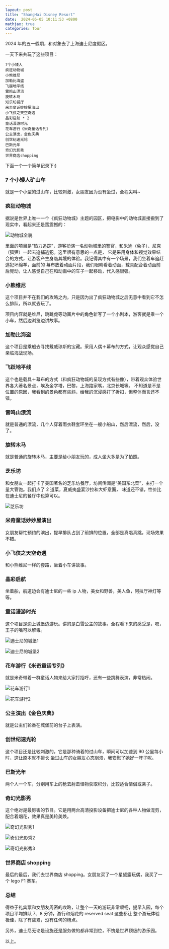 ```yaml
---
layout: post
title: "ShangHai Disney Resort"
date:  2024-05-05 10:11:53 +0800
mathjax: true
categories: Tour
---
```


2024 年的五一假期，和对象去了上海迪士尼度假区。

一天下来共玩了这些项目：
```
7个小矮人
疯狂动物城
小熊维尼
加勒比海盗
飞越地平线
雷鸣山漂流
旋转木马
知乐坊餐厅
米奇童话妙妙屋演出
小飞侠之天空奇遇
晶彩启航 * 2
童话漫游时光
花车游行《米奇童话专列》
公主演出，金色庆典
创世纪速光轮
巴斯光年
奇幻光影秀
世界商店shopping
```

下面一个一个简单记录下:)

### 7 个小矮人矿山车

就是一个小型的过山车，比较刺激，女朋友因为没有坐过，全程尖叫~

### 疯狂动物城

据说是世界上唯一一个《疯狂动物城》主题的园区，把电影中的动物城直接搬到了现实中，看起来还是蛮震撼的：

![动物城全貌](/assets/Zootopia_1.jpeg)

里面的项目是“热力追踪”，游客扮演一名动物城里的警官，和朱迪（兔子）、尼克（狐狸）一起去追捕逃犯。这里很有意思的一点是，
它是采用身体和视觉效果结合的方式，让游客产生身临其境的体验。我记得其中有一个场景，我们坐着车追赶逃犯坏绵羊，面前的
幕布放着动画片段，我们眼睛看着动画，载具配合着动画前后晃动，让人感觉自己在和动画中的车子一起移动，代入感很强。

### 小熊维尼

这个项目并不在我们的攻略之内，只是因为出了疯狂动物城之后无意中看到它不怎么排队，所以就去玩了。

项目内容就是维尼，跳跳虎等动画片中的角色新写了一个小剧本，游客就是乘一个小车，然后边浏览边讲故事。

### 加勒比海盗

这个项目是乘船去寻找戴威琼斯的宝藏。采用人偶＋幕布的方式，让观众感觉自己亲临海战现场。

### 飞跃地平线

这个也是载具＋幕布的方式（和疯狂动物城的呈现方式有些像），带着观众体验世界各大著名景点，埃及金字塔，巴黎，上海路家嘴，北京长城等。
不知道是不是位置的原因，我看到的景色都有些斜，给我的沉浸感打了折扣，但整体而言还不错。

### 雷鸣山漂流
就是普通的漂流，几个人穿着雨衣鞋套环坐在一艘小船山，然后漂流，然后，没了。

### 旋转木马
就是普通的旋转木马，主要是给小朋友玩的，成人坐大多是为了拍照。

### 芝乐坊

和女朋友一起打卡了美国著名的芝乐坊餐厅，坊间传闻是“美国东北菜”，主打一个量大管饱。我们点了 2 道菜，夏威夷盛宴沙拉和大虾意面，
味道还不错，性价比在迪士尼的餐厅中也算可以。

![芝乐坊](/assets/chesscake_factory.jpeg)

### 米奇童话妙妙屋演出
女朋友帮忙预约的演出，提早排队占到了前排的位置，全部是真唱真跳，现场效果不错。

### 小飞侠之天空奇遇
和小熊维尼一样的套路，坐着小车讲故事。

### 晶彩启航
坐着船，航道边会有迪士尼的一些 ip 人物，美女和野兽，美人鱼，阿拉厅神灯等等。

### 童话漫游时光
这个项目是边上城堡边游玩。讲的是白雪公主的故事。全程看下来的感受是，嗯，王子的嘴可以解毒。

![迪士尼的城堡1](/assets/castle_1.jpeg)

![迪士尼的城堡2](/assets/castle_2.jpeg)

### 花车游行《米奇童话专列》

就是米奇带着一群童话人物来给大家打招呼，还有一些跳舞表演，非常热闹。

![花车游行1](/assets/parade_1.jpeg)

![花车游行2](/assets/parade_2.jpeg)

### 公主演出《金色庆典》

就是公主们轮番在城堡前的台子上表演。

### 创世纪速光轮
这个项目还是比较刺激的，它是那种骑着的过山车，瞬间可以加速到 90 公里每小时，这让原本就不擅长
坐过山车的女朋友心态崩溃，我安慰了她好一阵子呢。

### 巴斯光年

两个人一个车，分别用车上的枪去射击怪物获取积分，比较适合情侣或亲子。

### 奇幻光影秀

这个绝对是最厉害的节目。它是用两台高清投影设备把迪士尼的各种人物做混剪，配合着烟花，效果真是美轮美焕。

![奇幻光影秀1](/assets/fireworks_show_1.jpeg)

![奇幻光影秀2](/assets/fireworks_show_2.jpeg)

![奇幻光影秀3](/assets/fireworks_show_3.jpeg)

### 世界商店 shopping

最后的最后，我们去世界商店 shopping。女朋友买了一个星黛露玩偶，我买了一个 lego F1 赛车。

### 总结

得益于礼宾票和女朋友周密的攻略，让整个一天的游玩非常顺畅，提早入园，每个项目平均排队 7、8 分钟，游行和烟花的 reserved seat 这些都让
整个游玩体验极佳，除了有些累，没有任何的槽点。

另外，迪士尼无论是设施还是服务做的都非常到位，不愧是世界顶级的游乐园。

以上。
